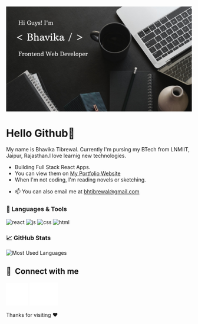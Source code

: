 <!-- bhtibrewal is a special repository: its README.md will appear on your profile! -->

![Header](https://github.com/bhtibrewal/bhtibrewal/blob/main/images/cover.png)

# Hello Github👋
My name is Bhavika Tibrewal. Currently I'm pursing my BTech from LNMIIT, Jaipur, Rajasthan.I love learnig new technologies.

- Building Full Stack React Apps.
- You can view them on [My Portfolio Website](https://bhavika-developer.netlify.app/)
- When I'm not coding, I'm reading novels or sketching.
<!-- - 💬Feel free to reach out to me for some interesting talk. -->
- 📫 You can also email me at [bhtibrewal@gmail.com](https://github.com/bhtibrewal/bhtibrewal)

### 🔧 Languages & Tools

<p align='left'>
    <img src="https://upload.wikimedia.org/wikipedia/commons/thumb/a/a7/React-icon.svg/1280px-React-icon.svg.png" alt="react" width="auto" height="40"/>
    <img src='https://upload.wikimedia.org/wikipedia/commons/6/6a/JavaScript-logo.png' height='35' width='auto' alt="js">
    <img src='https://upload.wikimedia.org/wikipedia/commons/thumb/d/d5/CSS3_logo_and_wordmark.svg/1200px-CSS3_logo_and_wordmark.svg.png' alt="css" width="auto" height="40">
    <img src="https://upload.wikimedia.org/wikipedia/commons/thumb/6/61/HTML5_logo_and_wordmark.svg/2048px-HTML5_logo_and_wordmark.svg.png" alt="html" width="40" height="40">
</p>

### &#x1f4c8; GitHub Stats

<!--  -->
![Most Used Languages](https://github-readme-stats.vercel.app/api/top-langs/?username=bhtibrewal&title_color=ffffff&text_color=c9cacc&icon_color=2bbc8a&bg_color=1d1f21&langs_count=3)

<!-- ![Github Stats](https://github-readme-stats.vercel.app/api?username=bhtibrewal&show_icons=true&line_height=27&count_private=true&title_color=ffffff&text_color=c9cacc&icon_color=2bbc8a&bg_color=1d1f21) -->

<!--  -->
<!-- ### Pinned Repos
[![ Bhavika's Repo](https://github-readme-stats.vercel.app/api/pin/?username=bhtibrewal&repo=portfolio&title_color=ffffff&text_color=c9cacc&icon_color=2bbc8a&bg_color=22272e)](https://github.com/bhtibrewal/portfolio)

[![ Bhavika's Repo](https://github-readme-stats.vercel.app/api/pin/?username=bhtibrewal&repo=amazon-clone&title_color=ffffff&text_color=c9cacc&icon_color=2bbc8a&bg_color=22272e)](https://github.com/bhtibrewal/amazon-clone)

[![ Bhavika's Repo](https://github-readme-stats.vercel.app/api/pin/?username=bhtibrewal&repo=Is_Your_Birthday_a_Palidrome&title_color=ffffff&text_color=c9cacc&icon_color=2bbc8a&bg_color=22272e) ](https://github.com/bhtibrewal/Is_Your_Birthday_a_Palidrome) -->

## 🔗 &nbsp;**Connect with me**

[![Linked in](https://github.com/bhtibrewal/bhtibrewal/blob/main/images/linkedin.svg)](https://www.linkedin.com/in/bhavika-tibrewal/)
[![Twitter](https://github.com/bhtibrewal/bhtibrewal/blob/main/images/twitter.svg)](https://twitter.com/bhtibrewal)

Thanks for visiting :heart: 

